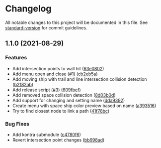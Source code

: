 # Changelog

All notable changes to this project will be documented in this file. See [standard-version](https://github.com/conventional-changelog/standard-version) for commit guidelines.

## 1.1.0 (2021-08-29)


### Features

* Add intersection points to wall hit ([63e0802](https://github.com/johnedvard/js13kgames2021/commit/63e0802ed5466b4ec689a633d4d979fb36382833))
* Add menu open and close ([#1](https://github.com/johnedvard/js13kgames2021/issues/1)) ([cb2eb5a](https://github.com/johnedvard/js13kgames2021/commit/cb2eb5aaf0624b82139434c287fe9b21e2f1ba14))
* Add moving ship with trail and line intersection collision detection ([b2182ab](https://github.com/johnedvard/js13kgames2021/commit/b2182abcccb696313881520ccd127c72865aa705))
* Add release script ([#3](https://github.com/johnedvard/js13kgames2021/issues/3)) ([609fbef](https://github.com/johnedvard/js13kgames2021/commit/609fbefae8b78053ad964788d2d761f16ceb51ea))
* Add removed space collision detection ([8d03b0d](https://github.com/johnedvard/js13kgames2021/commit/8d03b0d4c53513e0dc73dc0d37b6352a2a9d191f))
* Add support for changing and setting name ([dda9392](https://github.com/johnedvard/js13kgames2021/commit/dda93925c7813cc1e5014939b374bb773b42feb7))
* Create menu with space ship color preview based on name ([a393516](https://github.com/johnedvard/js13kgames2021/commit/a393516918a6193f5378739728dda975c6edc40a))
* Try to find closest node to link a path ([41f78bc](https://github.com/johnedvard/js13kgames2021/commit/41f78bc5e636f92280798182e79f0636e723b67e))


### Bug Fixes

* Add kontra submodule ([c4780f6](https://github.com/johnedvard/js13kgames2021/commit/c4780f6c46e5468d593cc24049e04cfe0f59ae41))
* Revert intersection point changes ([bb698ad](https://github.com/johnedvard/js13kgames2021/commit/bb698adcaf7b331b273757abb0d157cd28c75b14))
